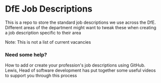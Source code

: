 # DfE Job Descriptions

This is a repo to store the standard job descriptions we use across the DfE. Different areas of the department might want to tweak these when creating a job description specific to their area

Note: This is not a list of current vacancies

### Need some help?
How to add or create your profession's job descriptions using GitHub.
Lewis, Head of software development has put together some useful videos to support you through this process
